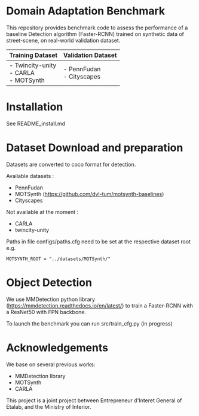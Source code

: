 


# Domain Adaptation Benchmark

This repository provides benchmark code to assess the performance of a baseline Detection algorithm (Faster-RCNN) 
trained on synthetic data of street-scene, on real-world validation dataset.


| Training Dataset                                | Validation Dataset                   |
|-------------------------------------------------|--------------------------------------|
| - Twincity-unity <br/> - CARLA <br/> - MOTSynth | - PennFudan <br/> - Cityscapes <br/> |


# Installation

See README_install.md

# Dataset Download and preparation

Datasets are converted to coco format for detection.

Available datasets : 
- PennFudan
- MOTSynth (https://github.com/dvl-tum/motsynth-baselines)
- Cityscapes

Not available at the moment : 
- CARLA 
- twincity-unity

Paths in file configs/paths.cfg need to be set at the respective dataset root e.g. 

``MOTSYNTH_ROOT = "../datasets/MOTSynth/"``

# Object Detection

We use MMDetection python library (https://mmdetection.readthedocs.io/en/latest/) to train a Faster-RCNN with a ResNet50 with FPN backbone.

To launch the benchmark you can run src/train_cfg.py (in progress)

# Acknowledgements

We base on several previous works:
- MMDetection library
- MOTSynth
- CARLA

This project is a joint project between Entrepreneur d'Interet General of Etalab, and the Ministry of Interior.